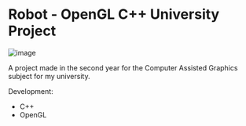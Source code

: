 # Robot - OpenGL C++ University Project

![image](https://user-images.githubusercontent.com/58958500/166936580-dd679e6c-d7e3-4684-a654-2ccc9d0d0b70.png)

A project made in the second year for the Computer Assisted Graphics subject for my university.


Development:
- C++
- OpenGL
